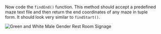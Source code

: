 <!--title={findEnd()}-->

<!--concepts={lists.mdx,for_loops.mdx}-->

<!--badges={Python:50}-->

Now code the `findEnd()` function. This method should accept a predefined maze text file and then return the end coordinates of any maze in tuple form. It should look very similar to `findStart()`. 

![Green and White Male Gender Rest Room Signage](https://images.pexels.com/photos/134065/pexels-photo-134065.jpeg?auto=compress&cs=tinysrgb&h=750&w=1260)